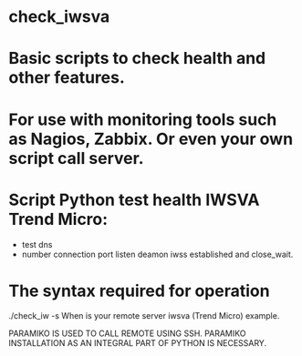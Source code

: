 # check_iwsva
# Basic scripts to check health and other features.
# For use with monitoring tools such as Nagios, Zabbix. Or even your own script call server.

# Script Python test health IWSVA Trend Micro: 
  - test dns
  - number connection port listen deamon iwss established and close_wait.

# The syntax required for operation
./check_iw -s <ServerName>
When <ServerName> is your remote server iwsva (Trend Micro) example.

PARAMIKO IS USED TO CALL REMOTE USING SSH.
PARAMIKO INSTALLATION AS AN INTEGRAL PART OF PYTHON IS NECESSARY.
